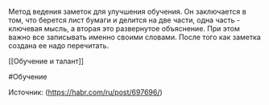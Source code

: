 Метод ведения заметок для улучшения обучения. Он заключается в том, что берется лист бумаги и делится на две части, одна часть - ключевая мысль, а вторая это развернутое объяснение. При этом важно все записывать именно своими словами. После того как заметка создана ее надо перечитать. 

[[Обучение и талант]]

#Обучение 


Источник: (https://habr.com/ru/post/697696/)